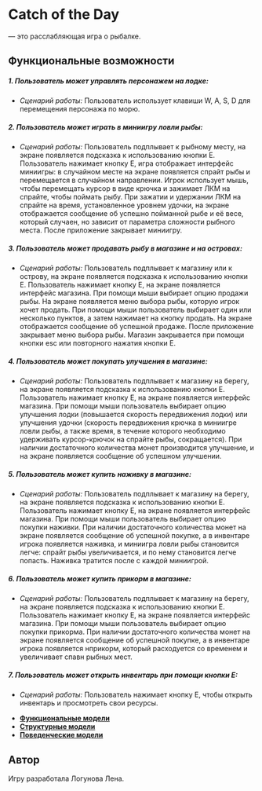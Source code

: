 # Catch of the Day
— это расслабляющая игра о рыбалке.


## Функциональные возможности

##### 1. Пользователь может управлять персонажем на лодке:
   - *Сценарий работы:* Пользователь использует клавиши W, A, S, D для перемещения персонажа по морю.

##### 2. Пользователь может играть в миниигру ловли рыбы:
   - *Сценарий работы:* Пользователь подплывает к рыбному месту, на экране появляется подсказка к использованию кнопки Е. Пользователь нажимает кнопку Е, игра отображает интерфейс миниигры: в случайном месте на экране появляется спрайт рыбы и перемещается в случайном направлении. Игрок использует мышь, чтобы перемещать курсор в виде крючка и зажимает ЛКМ на спрайте, чтобы поймать рыбу. При зажатии и удержании ЛКМ на спрайте на время, установленное уровнем удочки, на экране отображается сообщение об успешно пойманной рыбе и её весе, который случаен, но зависит от параметра сложности рыбного места. После приложение закрывает миниигру.

##### 3. Пользователь может продавать рыбу в магазине и на островах:
   - *Сценарий работы:* Пользователь подплывает к магазину или к острову, на экране появляется подсказка к использованию кнопки Е. Пользователь нажимает кнопку Е, на экране появляется интерфейс магазина. При помощи мыши выбирает опцию продажи рыбы. На экране появляется меню выбора рыбы, которую игрок хочет продать. При помощи мыши пользователь выбирает один или несколько пунктов, а затем нажимает на кнопку продать. На экране отображается сообщение об успешной продаже. После приложение закрывает меню выбора рыбы. Магазин закрывается при помощи кнопки esc или повторного нажатия кнопки Е.

##### 4. Пользователь может покупать улучшения в магазине:
   - *Сценарий работы:* Пользователь подплывает к магазину на берегу, на экране появляется подсказка к использованию кнопки Е. Пользователь нажимает кнопку Е, на экране появляется интерфейс магазина. При помощи мыши пользователь выбирает опцию улучшения лодки (повышается скорость передвижения лодки) или улучшения удочки (скорость передвижения крючка в миниигре ловли рыбы, а также время, в течение которого необходимо удерживать курсор-крючок на спрайте рыбы, сокращается). При наличии достаточного количества монет производится улучшение, и на экране появляется сообщение об успешном улучшении.
  
##### 5. Пользователь может купить наживку в магазине:
   - *Сценарий работы:* Пользователь подплывает к магазину на берегу, на экране появляется подсказка к использованию кнопки Е. Пользователь нажимает кнопку Е, на экране появляется интерфейс магазина. При помощи мыши пользователь выбирает опцию покупки наживки. При наличии достаточного количества монет на экране появляется сообщение об успешной покупке, а в инвентаре игрока появляется наживка, и миниигра ловли рыбы становится легче: спрайт рыбы увеличивается, и по нему становится легче попасть. Наживка тратится после с каждой миниигрой.
  
##### 6. Пользователь может купить прикорм в магазине:
   - *Сценарий работы:* Пользователь подплывает к магазину на берегу, на экране появляется подсказка к использованию кнопки Е. Пользователь нажимает кнопку Е, на экране появляется интерфейс магазина. При помощи мыши пользователь выбирает опцию покупки прикорма. При наличии достаточного количества монет на экране появляется сообщение об успешной покупке, а в инвентаре игрока появляется нприкорм, который расходуется со временем и увеличивает спавн рыбных мест.
  
##### 7. Пользователь может открыть инвентарь при помощи кнопки E:
   - *Сценарий работы:* Пользователь нажимает кнопку E, чтобы открыть инвентарь и просмотреть свои ресурсы.

* [**Функциональные модели**](docs/functions.md)
* [**Структурные модели**](docs/struct.md)
* [**Поведенческие модели**](docs/behavior.md)

## Автор

Игру разработала Логунова Лена.

